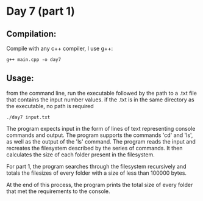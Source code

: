 # Day 7 (part 1)

## Compilation:

Compile with any c++ compiler, I use g++:

    g++ main.cpp -o day7

## Usage:

from the command line, run the executable followed by the path to a .txt file that contains the input number values. if the .txt is in the same directory as the executable, no path is required

    ./day7 input.txt


The program expects input in the form of lines of text representing console commands and output. The program supports the commands 'cd' and 'ls', as well as the output of the 'ls' command. The program reads the input and recreates the filesystem described by the series of commands. It then calculates the size of each folder present in the filesystem.

For part 1, the program searches through the filesystem recursively and totals the filesizes of every folder with a size of less than 100000 bytes.

At the end of this process, the program prints the total size of every folder that met the requirements to the console.

